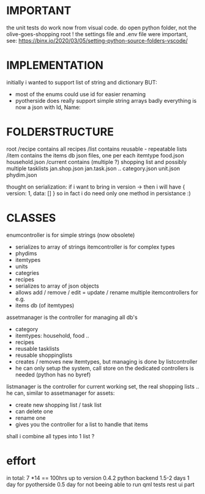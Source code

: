 # IMPORTANT
the unit tests do work now from visual code. 
do open python folder, not the olive-goes-shopping root !
the settings file and .env file were important, see: 
https://binx.io/2020/03/05/setting-python-source-folders-vscode/

# IMPLEMENTATION
initially i wanted to support list of string and dictionary BUT:
- most of the enums could use id for easier renaming
- pyotherside does really support simple string arrays badly
everything is now a json with Id, Name:

# FOLDERSTRUCTURE

root
   /recipe contains all recipes
   /list contains reusable - repeatable lists
   /item contains the items db json files, one per each itemtype
      food.json
      household.json
   /current contains (multiple ?) shopping list and possibly multiple tasklists
      jan.shop.json
      jan.task.json
      ..
   category.json
   unit.json
   phydim.json

thought on serialization: if i want to bring in version -> then i will have
{ version: 1, data: [] }
so in fact i do need only one method in persistance :)

# CLASSES
enumcontroller is for simple strings (now obsolete)
- serializes to array of strings
itemcontroller is for complex types
- phydims
- itemtypes
- units
- categries
- recipes
- serializes to array of json objects
- allows add / remove / edit = update / rename
multiple itemcontrollers for e.g.
- items db (of itemtypes)

assetmanager is the controller for managing all db's
- category
- itemtypes: household, food ..
- recipes
- reusable tasklists
- reusable shoppinglists
- creates / removes new itemtypes, but managing is done by listcontroller
- he can only setup the system, call store on the dedicated controllers is needed
  (python has no byref)

listmanager is the controller for current working set, the real shopping lists ..
he can, similar to assetmanager for assets:
- create new shopping list / task list
- can delete one
- rename one
- gives you the controller for a list to handle that items

shall i combine all types into 1 list ?

# effort
in total: 7 *14 == 100hrs up to version 0.4.2
python backend 1.5-2 days
1 day for pyotherside
0.5 day for not beeing able to run qml tests
rest ui part 




